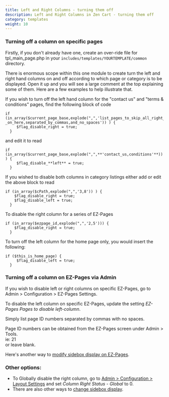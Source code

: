 ```yaml
---
title: Left and Right Columns - turning them off 
description: Left and Right Columns in Zen Cart - turning them off 
category: templates
weight: 10
---
```


### Turning off a column on specific pages 

Firstly, if you don't already have one, create an over-ride file for tpl_main_page.php in your `includes/templates/YOURTEMPLATE/common` directory.  

There is enormous scope within this one module to create turn the left and right hand columns on and off according to which page or category is to be displayed. Open it up and you will see a large comment at the top explaining some of them. Here are a few examples to help illustrate that.

If you wish to turn off the left hand column for the "contact us" and "terms & conditions" pages, find the following block of code  

```
if (in_array($current_page_base,explode(",",'list_pages_to_skip_all_right_sideboxes _on_here,separated_by_commas,and_no_spaces')) ) {  
     $flag_disable_right = true;  
  }
```

and edit it to read  

```
if (in_array($current_page_base,explode(",",**'contact_us,conditions'**)) ) {  
     $flag_disable_**left** = true;  
  }
```

If you wished to disable both columns in category listings either add or edit the above block to read  
```
if (in_array($cPath,explode(",",'3,8')) ) {  
    $flag_disable_right = true;  
    $flag_disable_left = true;  
  }
```

To disable the right column for a series of EZ-Pages  
```
if (in_array($ezpage_id,explode(",",'2,5'))) {  
    $flag_disable_right = true;  
  }
```

To turn off the left column for the home page only, you would insert the following:  

```
if ($this_is_home_page) {  
     $flag_disable_left = true;  
  }
```



### Turning off a column on EZ-Pages via Admin 
If you wish to disable left or right columns on specific EZ-Pages, go to 
Admin > Configuration > EZ-Pages Settings. 

To disable the left column on specific EZ-Pages, update the setting 
*EZ-Pages Pages to disable left-column*.

Simply list page ID numbers separated by commas with no spaces.  

Page ID numbers can be obtained from the EZ-Pages screen under Admin > Tools.  
ie: 21  
or leave blank.  

Here's another way to [modify sidebox display on EZ-Pages](/user/ezpages/sidebox_display_changes/).

### Other options: 
- To Globally disable the right column, go to [Admin > Configuration > Layout Settings](/user/admin_pages/configuration/configuration_layoutsettings/) and  set *Column Right Status - Global* to 0.
- There are also other ways to [change sidebox display](/user/sideboxes/suppressing_sidebox_display/).

